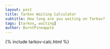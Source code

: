 ```yaml
---
layout: post
title: Tarkov Waiting Calculator
subtitle: How long are you waiting on Tarkov?
tags: [tarkov, waiting]
author: BurntPineapple
---
```


<link rel="stylesheet" href="/assets/games/tarkov-wait/style.css">

<script src="/assets/games/tarkov-wait/script.js"></script>

{% include tarkov-calc.html %}